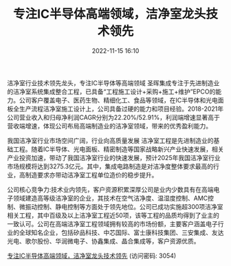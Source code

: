 ﻿---
title: 专注IC半导体高端领域，洁净室龙头技术领先
date: 2022-11-15 16:10
tags:
- 圣晖集成
updated: 
---

洁净室行业技术领先龙头，专注IC半导体等高端领域
圣晖集成专注于先进制造业的洁净室系统集成整合工程，已具备“工程施工设计+采购+施工+维护”EPCO的能力。公司客户覆盖电子、医药生物、精细化工、食品等领域，在IC半导体和光电面板全生产流程洁净室施工设计上，公司具备过硬的能力和项目经验。2018-2021年公司营业收入和归母净利润CAGR分别为22.20%/52.91%，利润端增速显著高于营收端增速，体现公司布局高端制造业的洁净室领域，带来的优秀盈利能力。

我国洁净室行业市场空间广阔，行业向高质量发展
洁净室工程是先进制造业的基础工程。随着IC半导体、光电面板、精密制造等国家战略新兴产业快速发展，相关产业投资加速，带动了我国洁净室行业的快速发展，预计2025年我国洁净室行业市场规模将达到3275.3亿元。其中，集成电路制造是对洁净度整体要求最高的行业，高制造要求亦带动洁净室工程单位造价的稳步提升。
<!-- more -->
公司核心竞争力:技术业内领先，客户资源积累深厚公司是业内少数具有在高端电子领域建造高等级洁净室的企业，其技术在空气洁净度、温湿度控制、AMC控制、微振动控制、静电控制等方面处于领先地位。公司已成功实施超300项洁净室相关工程，其中百级及以上洁净室工程近50项，该等工程的品质均得到了业主的一致认可。公司在高端洁净室工程领域拥有较高的市场份额，主要客户涵盖电子行业的全球知名企业，包括矽品科技、中芯国际、富士康科技集团、三安集成、友达光电、歌尔股份、华润微电子、协鑫集成、晶合集成等，客户资源优质。

[专注IC半导体高端领域，洁净室龙头技术领先](https://url12.ctfile.com/f/3948612-723801256-837905?p=3054)
(访问密码: 3054)

